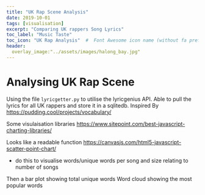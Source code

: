 ```yaml
---
title: "UK Rap Scene Analysis"
date: 2019-10-01
tags: [visualisation]
excerpt: "Comparing UK rappers Song Lyrics"
toc_label: "Music Taste"
toc_icon: "UK Rap Analysis"  #  Font Awesome icon name (without fa prefix)
header:
  overlay_image:"../assets/images/halong_bay.jpg"
---
```


# Analysing UK Rap Scene

Using the file `lyricgetter.py` to utilise the lyricgenius API. Able to pull the lyrics for all UK rappers and store it in a sqlitedb. Inspired By https://pudding.cool/projects/vocabulary/

Some visulaisation libraries https://www.sitepoint.com/best-javascript-charting-libraries/

Looks like a readable function https://canvasjs.com/html5-javascript-scatter-point-chart/
- do this to visualise words/unique words per song and size relating to number of songs

Then a bar plot showing total unique words
Word cloud showing the most popular words



<script>
window.onload = function () {
var chart = new CanvasJS.Chart("chartContainer", {
	animationEnabled: true,
	title:{
		text: "UK Rappers Vocabulary and Words-per-Song"
	},
	axisX: {
		title:"Unique Words (per song)"
	},
	axisY: {
		title:"Words (per song)"
	},
	legend:{
		horizontalAlign: "left"
	},
	data: [{
		type: "bubble",
		showInLegend: true,
		legendText: "Size of Bubble: Number of Songs Released ",
		legendMarkerType: "circle",
		legendMarkerColor: "grey",
		toolTipContent: "<b>{name}</b><br/>Unique Words (per song): {x} yrs<br/> Words (per song): {y}<br/> Songs Released: {z}",
		dataPoints: [
			{x: 357.51, y: 784.71, z: 51 , name: "Dave"},
			{x: 245.58, y: 496.68, z: 166 , name: "Kano"},
			{x: 219.67, y: 424.96, z: 45 , name: "Loyle Carner"},
		]
	}]
});
chart.render();

}
</script>
<body>
<div id="chartContainer" style="height: 300px; width: 100%;"></div>
<script src="https://canvasjs.com/assets/script/canvasjs.min.js"></script>
</body>





